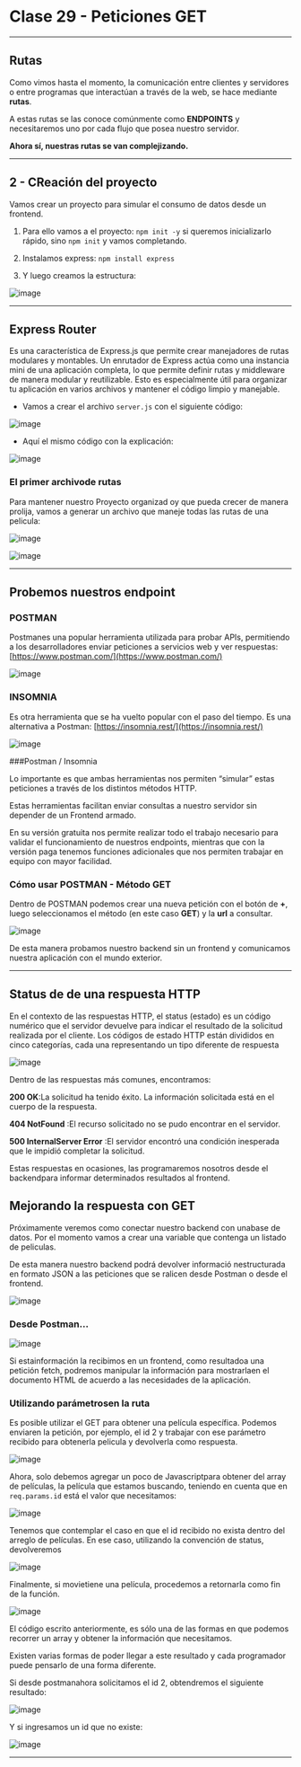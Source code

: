 # Clase 29 - Peticiones GET

---

## Rutas

Como vimos hasta el momento, la comunicación entre clientes y servidores o entre programas que interactúan a través de la web, se hace mediante **rutas**.

A estas rutas se las conoce comúnmente como **ENDPOINTS** y necesitaremos uno por cada flujo que posea nuestro servidor.

**Ahora sí, nuestras rutas se van complejizando.**

---

## 2 - CReación del proyecto

Vamos crear un proyecto para simular el consumo de datos desde un frontend.

1. Para ello vamos a el proyecto: `npm init -y` si queremos inicializarlo rápido, sino `npm init` y vamos completando.

2. Instalamos express: `npm install express`

3. Y luego creamos la estructura:

![image](https://github.com/eugenia1984/node/assets/72580574/ddd60eb4-a7ff-4956-aac2-6ec59a30869c)

---

## Express Router

Es una característica de Express.js que permite crear manejadores de rutas modulares y montables. Un enrutador de Express actúa como una instancia mini de una aplicación completa, lo que permite definir rutas y middleware de manera modular y reutilizable. Esto es especialmente útil para organizar tu aplicación en varios archivos y mantener el código limpio y manejable.

- Vamos a crear el archivo ``server.js`` con el siguiente código:

![image](https://github.com/eugenia1984/node/assets/72580574/d6f9b545-72c0-491f-aae4-432d6ee4e3d9)

- Aquí el mismo código con la explicación:

![image](https://github.com/eugenia1984/node/assets/72580574/e40d08f8-76fa-4bb6-a4ec-1904b60e7716)

### El primer archivode rutas

Para mantener nuestro Proyecto organizad oy que pueda crecer de manera prolija, vamos a generar un archivo que maneje todas las rutas de una pelicula:

![image](https://github.com/eugenia1984/node/assets/72580574/94f28db7-7d19-4f72-913f-7156dcd17870)

![image](https://github.com/eugenia1984/node/assets/72580574/de83841f-b1fc-4e7b-886e-b1f53d7353fd)

---

## Probemos nuestros endpoint

### POSTMAN

Postmanes una popular herramienta utilizada para probar APIs, permitiendo a los desarrolladores enviar peticiones a servicios web y ver respuestas: [https://www.postman.com/](https://www.postman.com/)

![image](https://github.com/eugenia1984/node/assets/72580574/10d357d1-482c-4654-9739-866aa316a318)

### INSOMNIA

Es otra herramienta que se ha vuelto popular con el paso del tiempo. Es una alternativa a Postman: [https://insomnia.rest/](https://insomnia.rest/)

![image](https://github.com/eugenia1984/node/assets/72580574/e83f22ae-bc2c-4bbc-933f-d78f0877e469)

###Postman / Insomnia

Lo importante es que ambas herramientas nos permiten “simular” estas peticiones a través de los distintos métodos HTTP.

Estas herramientas facilitan enviar consultas a nuestro servidor sin depender de un Frontend armado.

En su versión gratuita nos permite realizar todo el trabajo necesario para validar el funcionamiento de nuestros endpoints, mientras que con la versión paga tenemos funciones adicionales que nos permiten trabajar en equipo con mayor facilidad.

### Cómo usar POSTMAN - Método GET

Dentro de POSTMAN podemos crear una nueva petición con el botón de **+**, luego seleccionamos el método (en este caso **GET**) y la **url** a consultar.

![image](https://github.com/eugenia1984/node/assets/72580574/89821994-d8b6-4936-8074-1128c77f9642)

De esta manera probamos nuestro backend sin un frontend y comunicamos nuestra aplicación con el mundo exterior.

---

## Status de de una respuesta HTTP

En el contexto de las respuestas HTTP, el status (estado) es un código numérico que el servidor devuelve para indicar el resultado de la solicitud realizada por el cliente. Los códigos de estado HTTP están divididos en cinco categorías, cada una representando un tipo diferente de respuesta

![image](https://github.com/eugenia1984/node/assets/72580574/f1a6ced2-453c-49fb-be06-5fcad93db149)

Dentro de las respuestas más comunes, encontramos:

**200 OK**:La solicitud ha tenido éxito. La información solicitada está en el cuerpo de la respuesta.

**404 NotFound** :El recurso solicitado no se pudo encontrar en el servidor.

**500 InternalServer Error** :El servidor encontró una condición inesperada que le impidió completar la solicitud.

Estas respuestas en ocasiones, las programaremos nosotros desde el backendpara informar determinados resultados al frontend.

## Mejorando la respuesta con GET

Próximamente veremos como conectar nuestro backend con unabase de datos. Por  el momento vamos a crear una variable que contenga un listado de peliculas.

De esta manera nuestro backend podrá devolver informació nestructurada en formato JSON a las peticiones que se ralicen desde Postman o desde el frontend.

![image](https://github.com/eugenia1984/node/assets/72580574/c24968c6-c312-4771-a95a-53ede846fdc2)

### Desde Postman…

![image](https://github.com/eugenia1984/node/assets/72580574/a601bc43-3454-45cb-8b33-2a2a5ba48bf0)

Si estainformación la recibimos en un frontend, como resultadoa una petición fetch, podremos manipular la información para mostrarlaen el documento HTML de acuerdo a las necesidades de la aplicación.


### Utilizando parámetrosen la ruta

Es posible utilizar el GET para obtener una película específica. Podemos enviaren la petición, por ejemplo, el id 2 y trabajar con ese parámetro recibido para obtenerla pelicula y devolverla como respuesta.

![image](https://github.com/eugenia1984/node/assets/72580574/8483eebc-64ee-4c56-b1b9-524f456d6007)

Ahora, solo debemos agregar un poco de Javascriptpara obtener del array de películas, la película que estamos buscando, teniendo en cuenta que en ``req.params.id`` está el valor que necesitamos:

![image](https://github.com/eugenia1984/node/assets/72580574/20c2126a-a3cf-4479-8411-7da58eeab98a)

Tenemos que contemplar el caso en que el id recibido no exista dentro del arreglo de películas. En ese caso, utilizando la convención de status, devolveremos

![image](https://github.com/eugenia1984/node/assets/72580574/13ec2c7c-771f-4c8a-a3ec-4fb665ddc293)

Finalmente, si movietiene una película, procedemos a retornarla como fin de la función.

![image](https://github.com/eugenia1984/node/assets/72580574/e11d3a46-807b-47b7-b3c9-2301b30ae7a8)

El código escrito anteriormente, es sólo una de las formas en que podemos recorrer un array y obtener la información que necesitamos.

Existen varias formas de poder llegar a este resultado y cada programador puede pensarlo de una forma diferente.

Si desde postmanahora solicitamos el id 2, obtendremos el siguiente resultado:

![image](https://github.com/eugenia1984/node/assets/72580574/96f90cc1-3396-4f31-8f16-2528f436e207)

Y si ingresamos un id que no existe:


![image](https://github.com/eugenia1984/node/assets/72580574/3d7147f6-1559-4349-92e1-4e50ae9eb22c)

---
